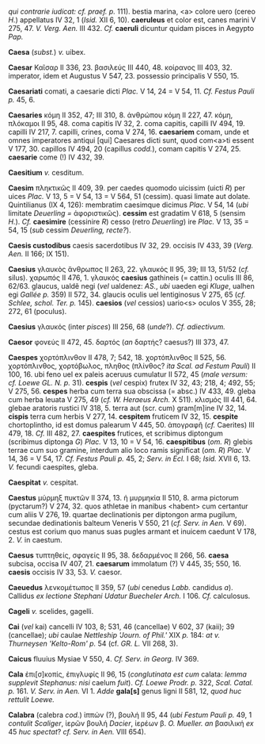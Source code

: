 *qui contrarie iudicat: cf. praef. p.* 111). bestia marina, \<a\> colore
uero (cereo *H.*) appellatus IV 32, 1 (*Isid.* XII 6, 10). **caeruleus**
et color est, canes marini V 275, 47. *V. Verg. Aen.* III 432. *Cf.*
**caeruli** dicuntur quidam pisces in Aegypto *Pap.*

**Caesa** (*subst.*) *v.* uibex.

**Caesar** Καῖσαρ II 336, 23. βασιλεύς III 440, 48. κοίρανος III 403,
32. imperator, idem et Augustus V 547, 23. possessio principalis V 550,
15.

**Caesariati** comati, a caesarie dicti *Plac.* V 14, 24 = V 54, 11.
*Cf. Festus Pauli p.* 45, 6.

**Caesaries** κόμη II 352, 47; III 310, 8. ἀνθρώπου κόμη II 227, 47.
κόμη, πλόκαμοι II 95, 48. coma capitis IV 32, 2. coma capitis, capilli
IV 494, 19. capilli IV 217, 7. capilli, crines, coma V 274, 16.
**caesariem** comam, unde et omnes imperatores antiqui [qui] Caesares
dicti sunt, quod com\<a\>ti essent V 177, 30. capillos IV 494, 20
(capillus *codd.*), comam capitis V 274, 25. **caesarie** come (!) IV
432, 39.

**Caesitium** *v.* cesditum.

**Caesim** πληκτικῶς II 409, 39. per caedes quomodo uicissim (uicti *R*)
per uices *Plac.* V 13, 5 = V 54, 13 = V 564, 51 (cessim). quasi limate
aut dolate. Quintilianus (IX 4, 126): membratim caesimque dicimus
*Plac.* V 54, 14 (*ubi* limitate *Deuerling =* ἀφοριστικῶς). **cessim**
est gradatim V 618, 5 (sensim *H.*). *Cf.* **caesimire** (cessinire *R*)
cesso (retro *Deuerling*) ire *Plac.* V 13, 35 = 54, 15 (*sub* cessim
*Deuerling, recte?*).

**Caesis custodibus** caesis sacerdotibus IV 32, 29. occisis IV 433, 39
(*Verg. Aen.* II 166; IX 151).

**Caesius** γλαυκὸς ἄνθρωπος II 263, 22. γλαυκός II 95, 39; III 13,
51/52 (*cf.* silus). χαρωπός II 476, 1. γλαυκός **caesius** gathineis (=
cattin.) oculis III 86, 62/63. glaucus, ualdẽ negi (*vel* ualdenez:
*AS.*, *ubi* uaeden egi *Kluge*, ualhen egi *Gallée p.* 359) II 572, 34.
glaucis oculis uel lentiginosus V 275, 65 (*cf. Schlee, schol. Ter.
p.* 145). **caesios** (*vel* cessios) uario\<s\> oculos V 355, 28; 272,
61 (poculus).

**Caesius** γλαυκός (inter *pisces*) III 256, 68 (*unde*?). *Cf.
adiectivum.*

**Caesor** φονεύς II 472, 45. δαρτός (*an* δαρτής? caesus?) III 373, 47.

**Caespes** χορτόπλινθον II 478, 7; 542, 18. χορτόπλινθος II 525, 56.
χορτόπλινθος, χορτόβωλος, πληθος (πλίνθος? *ita Scal. ad Festum Pauli*)
II 100, 16. ubi feno uel ex paleis aceruus cumulatur II 572, 45 (*male*
*versum: cf. Loewe GL. N. p.* 31). **cespis** (*vel* cespix) frutex IV
32, 43; 218, 4; 492, 55; V 275, 56. **cespes** herba cum terra sua
obscissa (= absc.) IV 433, 49. gleba cum herba leuata V 275, 49 (*cf. W.
Heraeus Arch.* X 511). κλισμός III 441, 64. glebae aratoris rustici IV
318, 5. terra aut (scr. cum) gram[m]ine IV 32, 14. **cispis** terra
cum herbis V 277, 14. **cespitem** fruticem IV 32, 15. **cespite**
chortoplintho, id est domus palearum V 445, 50. ἀπογραφῆ (*cf.*
Caerites) III 479, 18. *Cf.* III 482, 27. **caespites** frutices, et
scribimus diptongum (scribimus diptonga *G*) *Plac.* V 13, 10 = V 54,
16. **caespitibus** (*om. R*) glebis terrae cum suo gramine, interdum
alio loco ramis significat (*om. R*) *Plac.* V 14, 36 = V 54, 17. *Cf.
Festus Pauli p.* 45, 2; *Serv. in Ecl.* I 68; *Isid.* XVII 6, 13. *V.*
fecundi caespites, gleba.

**Caespitat** *v.* cespitat.

**Caestus** μύρμηξ πυκτῶν II 374, 13. ἡ μυρμηκία II 510, 8. arma
pictorum (pyctarum?) V 274, 32. quos athletae in manibus \<habent\> cum
certantur cum aliis V 276, 19. quartae declinationis per diptongon arma
pugilum, secundae dedinationis balteum Veneris V 550, 21 (*cf. Serv.*
*in Aen.* V 69). cestus est corium quo manus suas pugles armant et
inuicem caedunt V 178, 2. *V.* in caestum.

**Caesus** τυπτηθείς, σφαγείς II 95, 38. δεδαρμένος II 266, 56.
**caesa** subcisa, occisa IV 407, 21. **caesarum** immolatum (?) V 445,
35; 550, 16. **caesis** occisis IV 33, 53. *V.* caesor.

**Caeuedus** λενκομέτωπος II 359, 57 (*ubi* cenedus *Labb.* candidus
*a*). Callidus *ex lectione Stephani Udatur Buecheler Arch.* I 106.
*Cf.* calculosus.

**Cageli** *v.* scelides, gagelli.

**Cai** (*vel* kai) cancelli IV 103, 8; 531, 46 (cancellae) V 602, 37
(kaii); 39 (cancellae); *ubi* caulae *Nettleship 'Journ. of Phil.'* XIX
*p.* 184: *at v. Thurneysen 'Kelto-Rom' p.* 54 (cf. *GR. L.* VII 268,
3).

**Caicus** fluuius Mysiae V 550, 4. *Cf. Serv. in Georg.* IV 369.

**Cala** ἐπι[σ]κοπίς, ἐπιγλυφίς II 96, 15 (*conglutinata est cum*
calata: *lemma supplevit Stephanus: nisi* caelum *fuit*). *Cf. Loewe
Prodr. p.* 322, *Scal. Catal. p.* 161. *V. Serv. in Aen.* VI 1. *Adde*
**gala[s]** genus ligni II 581, 12, *quod huc rettulit Loewe.*

**Calabra** (calebra *cod.*) ἱππών (?), βουλή II 95, 44 (*ubi Festum
Pauli p.* 49, 1 *contulit Scaliger*, ἱερῶν βουλή *Dacier*, ἱερέων β. *O.
Mueller. an* βασιλική *ex* 45 *huc spectat*? *cf. Serv. in Aen.* VIII
654).
